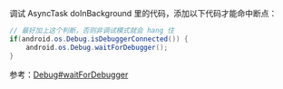 调试 AsyncTask doInBackground 里的代码，添加以下代码才能命中断点：
```java
// 最好加上这个判断，否则非调试模式就会 hang 住
if(android.os.Debug.isDebuggerConnected()) {  
    android.os.Debug.waitForDebugger();
}
```
参考：[Debug#waitForDebugger](https://developer.android.com/reference/android/os/Debug.html#waitForDebugger())
